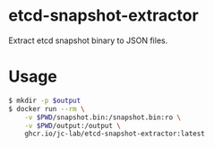 # etcd-snapshot-extractor

Extract etcd snapshot binary to JSON files.

# Usage

```bash
$ mkdir -p $output
$ docker run --rm \
    -v $PWD/snapshot.bin:/snapshot.bin:ro \
    -v $PWD/output:/output \
    ghcr.io/jc-lab/etcd-snapshot-extractor:latest
```

